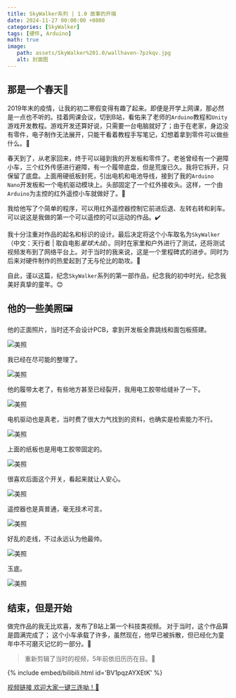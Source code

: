 ```yaml
---
title: SkyWalker系列 | 1.0 故事的开端
date: 2024-11-27 00:00:00 +0800
categories: [SkyWalker]
tags: [硬件, Arduino]
math: true
image:
   path: assets/SkyWalker%201.0/wallhaven-7pzkqv.jpg
   alt: 封面图
---
```


## 那是一个春天🌻

2019年末的疫情，让我的初二寒假变得有趣了起来。即便是开学上网课，那必然是一点也不听的。挂着网课会议，切到B站，看佑来了老师的`Arduino`教程和`Unity`游戏开发教程。游戏开发还算好说，只需要一台电脑就好了；由于在老家，身边没有零件，电子制作无法展开，只能干看着教程手写笔记，幻想着拿到零件可以做些什么。🫤

春天到了，从老家回来，终于可以碰到我的开发板和零件了。老爸曾经有一个避障小车，三个红外传感进行避障，有一个履带底盘，但是荒废已久。我将它拆开，只保留了底盘。上面用硬纸板封死，引出电机和电池导线，接到了我的`Arduino Nano`开发板和一个电机驱动模块上。头部固定了一个红外接收头。这样，一个由`Arduino`为主控的红外遥控小车就做好了。🚜

我给他写了个简单的程序，可以用红外遥控器控制它前进后退、左转右转和刹车。可以说这是我做的第一个可以遥控的可以运动的作品。✔️

我十分注重对作品的起名和标识的设计。最后决定将这个小车取名为`SkyWalker`（中文：天行者 | 取自电影*星球大战*）。同时在家里和户外进行了测试，还将测试视频发布到了网络平台上。对于当时的我来说，这是一个里程碑式的进步。同时为后来对硬件制作的热爱起到了无与伦比的助攻。🚩

自此，谨以这篇，纪念`SkyWalker`系列的第一部作品，纪念我的初中时光，纪念我美好真挚的童年。😊

## 他的一些美照🖼️

他的正面照片，当时还不会设计PCB，拿到开发板全靠跳线和面包板搭建。

![美照](assets/SkyWalker%201.0/1.jpg)

我已经在尽可能的整理了。

![美照](assets/SkyWalker%201.0/2.jpg)

他的履带太老了，有些地方甚至已经裂开，我用电工胶带给缝补了一下。

![美照](assets/SkyWalker%201.0/3.jpg)

电机驱动也是真老，当时费了很大力气找到的资料，也确实是检索能力不行。

![美照](assets/SkyWalker%201.0/4.jpg)

上面的纸板也是用电工胶带固定的。

![美照](assets/SkyWalker%201.0/5.jpg)

很喜欢后面这个开关，看起来就让人安心。

![美照](assets/SkyWalker%201.0/6.jpg)

遥控器也是真普通，毫无技术可言。

![美照](assets/SkyWalker%201.0/7.jpg)

好乱的走线，不过永远认为他最帅。

![美照](assets/SkyWalker%201.0/8.jpg)

玉底。

![美照](assets/SkyWalker%201.0/9.jpg)

## 结束，但是开始

做完作品的我无比欢喜，发布了B站上第一个科技类视频。
对于当时，这个作品算是圆满完成了；
这个小车承载了许多，虽然现在，他早已被拆散，但已经化为童年中不可磨灭记忆的一部分。🧸

> 重新剪辑了当时的视频，5年前依旧历历在目。🥰

{% include embed/bilibili.html id='BV1pqzAYXEtK' %}

[视频链接 欢迎大家一键三连呦！🥳](https://www.bilibili.com/video/BV1pqzAYXEtK/?spm_id_from=333.1387.homepage.video_card.click&vd_source=8fb2e11b861088bb2034d4104020b557)
